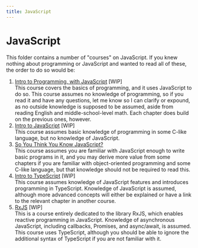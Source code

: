```yaml
---
title: JavaScript
---
```

# JavaScript
This folder contains a number of "courses" on JavaScript. If you knew nothing about programming or JavaScript and wanted to read all of these, the order to do so would be:
1. [Intro to Programming, with JavaScript](Intro%20to%20Programming,%20with%20JavaScript/0-intro.md) [WIP]  
    This course covers the basics of programming, and it uses JavaScript to do so. This course assumes no knowledge of programming, so if you read it and have any questions, let me know so I can clarify or expound, as no outside knowledge is supposed to be assumed, aside from reading English and middle-school-level math. Each chapter does build on the previous ones, however.
1. [Intro to JavaScript](Intro%20to%20JavaScript/0-intro.md) [WIP]  
    This course assumes basic knowledge of programming in some C-like language, but no knowledge of JavaScript.
1. [So You Think You Know JavaScript?](So%20You%20Think%20You%20Know%20JavaScript/0-intro.md)  
    This course assumes you are familiar with JavaScript enough to write basic programs in it, and you may derive more value from some chapters if you are familiar with object-oriented programming and some C-like language, but that knowledge should not be required to read this.
1. [Intro to TypeScript](Intro%20to%20TypeScript/0-intro.md)  [WIP]  
    This course assumes knowledge of JavaScript features and introduces programming in TypeScript. Knowledge of JavaScript is assumed, although more advanced concepts will either be explained or have a link to the relevant chapter in another course.
1. [RxJS](RxJS/0-intro.md)  [WIP]  
    This is a course entirely dedicated to the library RxJS, which enables reactive programming in JavaScript. Knowledge of asynchronous JavaScript, including callbacks, Promises, and async/await, is assumed. This course uses TypeScript, although you should be able to ignore the additional syntax of TypeScript if you are not familiar with it.
